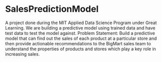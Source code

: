 # SalesPredictionModel
A project done during the MIT Applied Data Science Program under Great Learning.  We are building a predictive model using trained data and have test data to test the model against. 
Problem Statement: Build a predictive model that can find out the sales of each product at a particular store and then provide actionable recommendations to the BigMart sales team to understand the properties of products and stores which play a key role in increasing sales.
